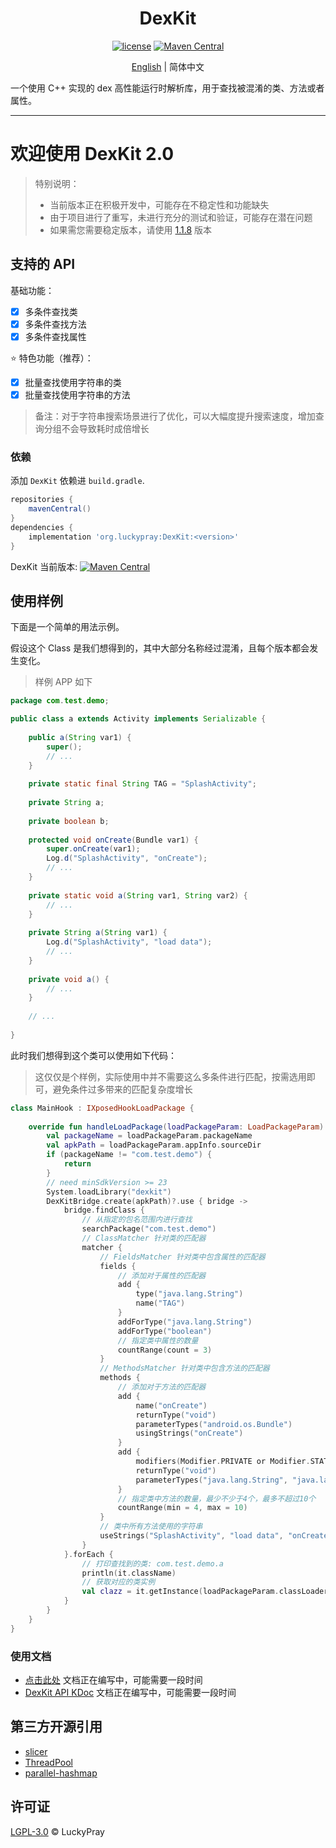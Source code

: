 <div align="center">
    <h1> DexKit </h1>

[![license](https://img.shields.io/github/license/LuckyPray/DexKit.svg)](https://www.gnu.org/licenses/lgpl-3.0.html)
[![Maven Central](https://img.shields.io/maven-central/v/org.luckypray/DexKit.svg?label=Maven%20Central)](https://central.sonatype.com/search?q=dexkit&namespace=org.luckypray)

[English](https://github.com/LuckyPray/DexKit/blob/master/README.md) | 简体中文

</div>

一个使用 C++ 实现的 dex 高性能运行时解析库，用于查找被混淆的类、方法或者属性。

---

# 欢迎使用 DexKit 2.0

> 特别说明：
> - 当前版本正在积极开发中，可能存在不稳定性和功能缺失
> - 由于项目进行了重写，未进行充分的测试和验证，可能存在潜在问题
> - 如果需您需要稳定版本，请使用 [1.1.8](https://github.com/LuckyPray/DexKit/tree/1.1.x) 版本

## 支持的 API

基础功能：

- [x] 多条件查找类
- [x] 多条件查找方法
- [x] 多条件查找属性

⭐️ 特色功能（推荐）：

- [x] 批量查找使用字符串的类
- [x] 批量查找使用字符串的方法

> 备注：对于字符串搜索场景进行了优化，可以大幅度提升搜索速度，增加查询分组不会导致耗时成倍增长

### 依赖

添加 `DexKit` 依赖进 `build.gradle`.

```gradle
repositories {
    mavenCentral()
}
dependencies {
    implementation 'org.luckypray:DexKit:<version>'
}
```

DexKit 当前版本: [![Maven Central](https://img.shields.io/maven-central/v/org.luckypray/DexKit.svg?label=Maven%20Central)](https://central.sonatype.com/search?q=dexkit&namespace=org.luckypray)

## 使用样例

下面是一个简单的用法示例。

假设这个 Class 是我们想得到的，其中大部分名称经过混淆，且每个版本都会发生变化。

> 样例 APP 如下

```java
package com.test.demo;

public class a extends Activity implements Serializable {
    
    public a(String var1) {
        super();
        // ...
    }
    
    private static final String TAG = "SplashActivity";
    
    private String a;
    
    private boolean b;
    
    protected void onCreate(Bundle var1) {
        super.onCreate(var1);
        Log.d("SplashActivity", "onCreate");
        // ...
    }
    
    private static void a(String var1, String var2) {
        // ...
    }
    
    private String a(String var1) {
        Log.d("SplashActivity", "load data");
        // ...
    }
    
    private void a() {
        // ...
    }
    
    // ...
    
}
```

此时我们想得到这个类可以使用如下代码：

> 这仅仅是个样例，实际使用中并不需要这么多条件进行匹配，按需选用即可，避免条件过多带来的匹配复杂度增长

```kotlin
class MainHook : IXposedHookLoadPackage {
    
    override fun handleLoadPackage(loadPackageParam: LoadPackageParam) {
        val packageName = loadPackageParam.packageName
        val apkPath = loadPackageParam.appInfo.sourceDir
        if (packageName != "com.test.demo") {
            return
        }
        // need minSdkVersion >= 23
        System.loadLibrary("dexkit")
        DexKitBridge.create(apkPath)?.use { bridge ->
            bridge.findClass {
                // 从指定的包名范围内进行查找
                searchPackage("com.test.demo")
                // ClassMatcher 针对类的匹配器
                matcher {
                    // FieldsMatcher 针对类中包含属性的匹配器
                    fields {
                        // 添加对于属性的匹配器
                        add {
                            type("java.lang.String")
                            name("TAG")
                        }
                        addForType("java.lang.String")
                        addForType("boolean")
                        // 指定类中属性的数量
                        countRange(count = 3)
                    }
                    // MethodsMatcher 针对类中包含方法的匹配器
                    methods {
                        // 添加对于方法的匹配器
                        add {
                            name("onCreate")
                            returnType("void")
                            parameterTypes("android.os.Bundle")
                            usingStrings("onCreate")
                        }
                        add {
                            modifiers(Modifier.PRIVATE or Modifier.STATIC)
                            returnType("void")
                            parameterTypes("java.lang.String", "java.lang.String")
                        }
                        // 指定类中方法的数量，最少不少于4个，最多不超过10个
                        countRange(min = 4, max = 10)
                    }
                    // 类中所有方法使用的字符串
                    useStrings("SplashActivity", "load data", "onCreate")
                }
            }.forEach {
                // 打印查找到的类: com.test.demo.a
                println(it.className)
                // 获取对应的类实例
                val clazz = it.getInstance(loadPackageParam.classLoader)
            }
        }
    }
}
```

### 使用文档

- [点击此处]() 文档正在编写中，可能需要一段时间
- [DexKit API KDoc]() 文档正在编写中，可能需要一段时间

## 第三方开源引用

- [slicer](https://cs.android.com/android/platform/superproject/+/master:tools/dexter/slicer/export/slicer/)
- [ThreadPool](https://github.com/progschj/ThreadPool)
- [parallel-hashmap](https://github.com/greg7mdp/parallel-hashmap)

## 许可证

[LGPL-3.0](https://www.gnu.org/licenses/lgpl-3.0.html) © LuckyPray
